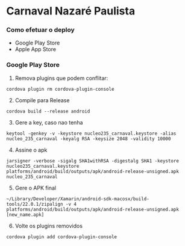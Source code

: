 # Carnaval Nazaré Paulista #

### Como efetuar o deploy ###

* Google Play Store
* Apple App Store

### Google Play Store ###

1. Remova plugins que podem conflitar:
```
cordova plugin rm cordova-plugin-console
```

2. Compile para Release
```
cordova build --release android
```

3.  Gere a key, caso nao tenha
```
keytool -genkey -v -keystore nucleo235_carnaval.keystore -alias nucleo_235_carnaval -keyalg RSA -keysize 2048 -validity 10000
```

4. Assine o apk
```
jarsigner -verbose -sigalg SHA1withRSA -digestalg SHA1 -keystore nucleo235_carnaval.keystore platforms/android/build/outputs/apk/android-release-unsigned.apk nucleo_235_carnaval
```

5. Gere o APK final
```
~/Library/Developer/Xamarin/android-sdk-macosx/build-tools/22.0.1/zipalign -v 4 platforms/android/build/outputs/apk/android-release-unsigned.apk [new_name.apk]
```

6. Volte os plugins removidos
```
cordova plugin add cordova-plugin-console
```